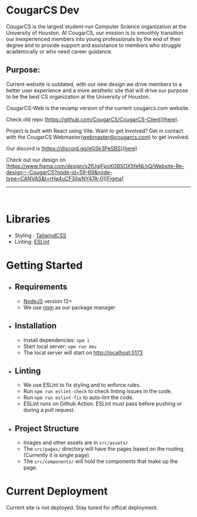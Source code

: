 # CougarCS Dev

CougarCS is the largest student-run Computer Science organization at the University of Houston. At CougarCS, our mission is to smoothly transition our inexperienced members into young professionals by the end of their degree and to provide support and assistance to members who struggle academically or who need career guidance.

## Purpose:

Current website is outdated, with our new design we drive members to a better user experience and a more aesthetic site that will drive our purpose to be the best CS organization at the University of Houston.

CougarCS-Web is the revamp version of the current cougarcs.com website.

Check old repo [https://github.com/CougarCS/CougarCS-Client](here).

Project is built with React using Vite. Want to get involved? Get in contact with the CougarCS Webmaster(webmaster@cougarcs.com) to get involved.

Our discord is [https://discord.gg/eGSk3PeSBS](here)

Check out our design on [https://www.figma.com/design/s2fUgiFpoXGBSOX5feNLhQ/Website-Re-design---CougarCS?node-id=59-69&node-type=CANVAS&t=rHa4uCF3jIwNY47A-0](Figma)
<br/>
<hr/>
<br/>

# Libraries

- Styling : [TailwindCSS](https://github.com/react-bootstrap/react-bootstrap)
- Linting: [ESLint](https://eslint.org/)
<!-- - Testing: [Cypress](https://www.cypress.io/) -->

# Getting Started

- ## Requirements
  - [NodeJS](https://nodejs.org/en/) version 12+
  - We use [npm](https://www.npmjs.com/) as our package manager
- ## Installation
  - Install dependencies: `npm i`
  - Start local server: `npm run dev`
  - The local server will start on [http://localhost:5173](http://localhost:5173)
- ## Linting
  - We use ESLint to fix styling and to enforce rules.
  - Run `npm run eslint-check` to check linting issues in the code.
  - Run `npm run eslint-fix` to auto-lint the code.
  - ESLint runs on Github Action. ESLint must pass before pushing or during a pull request.

<!-- - ## Testing
  - We use [Cypress](https://www.cypress.io/) to do E2E testing
  - To run the tests locally:
      - Start the application locally using ```yarn start```
      - There are two ways you can run the test:
          - Running the test in the command line ```yarn test```
          - Running test using Cypress GUI ```yarn test:ui```
  - The tests are part of the CI/CD pipeline, if the test fails the CI/CD fails
  - Learn more about testing using [Cypress](https://docs.cypress.io/guides/overview/why-cypress) -->

- ## Project Structure
  - Images and other assets are in `src/assets/`
  - The `src/pages/` directory will have the pages based on the routing. (Currently it is single page)
  - The `src/components/` will hold the components that make up the page.

# Current Deployment

<!-- The site is being deployed to a temporary server via an auto-deploy tool that deploys the build/ folder of this build. Static files are being served at this time only. -->

Current site is not deployed. Stay tuned for offical deployment.
